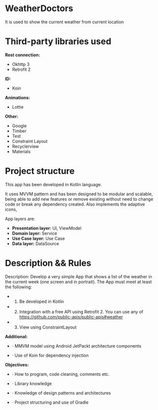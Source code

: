 # WeatherDoctors

It is used to show the current weather from current location

# Third-party libraries used

**Rest connection:**
* Okhttp 3
* Retrofit 2

**ID:**
* Koin

**Animations:**
* Lottie

**Other:**
* Google
* Timber
* Test
* Constraint Layout
* Recyclerview
* Materials

# Project structure

This app has been developed in Kotlin language. 

It uses MVVM pattern and has been designed to be modular and scalable, being able to add new features or remove existing without need to change code or break any dependency created. Also implements the adaptive icons,

App layers are:

* **Presentation layer:**  UI, ViewModel
* **Domain layer:** Service
* **Use Case layer:** Use Case
* **Data layer:** DataSource

# Description && Rules

Description: Develop a very simple App that shows a list of the weather in the current week (one screen and in portrait). The App must meet at least the following:

* 1. Be developed in Kotlin

* 2. Integration with a free API using Retrofit 2. You can use any of https://github.com/public-apis/public-apis#weather

* 3. View using ConstraintLayout

 
**Additional:**

* · MMVM model using Android JetPackt architecture components

* · Use of Koin for dependency injection


**Objectives:**

* · How to program, code cleaning, comments etc.

* · Library knowledge

* · Knowledge of design patterns and architectures

* · Project structuring and use of Gradle
